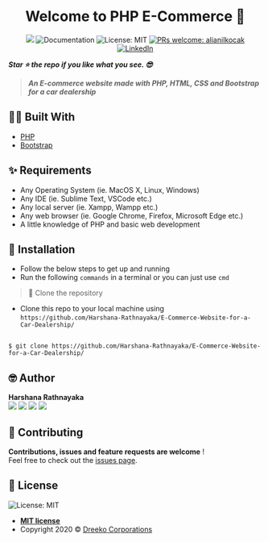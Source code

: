 <h1 align="center">Welcome to PHP E-Commerce 👋</h1>

<p align="center">
  <img src="https://img.shields.io/badge/version-1.0.0.-blue.svg?cacheSeconds=2592000" />
  <a>
    <img alt="Documentation" src="https://img.shields.io/badge/documentation-yes-brightgreen.svg" target="_blank" />
  </a>
  <a>
    <img alt="License: MIT" src="https://img.shields.io/badge/License-MIT-yellow.svg" target="_blank" />
  </a>
  <a href="http://makeapullrequest.com">
    <img alt="PRs welcome: alianilkocak" src="https://img.shields.io/badge/PRs-welcome-brightgreen.svg" target="_blank" />
  </a>
  <a href="https://linkedin.com/in/harshana-rathnayaka">
  <img alt="LinkedIn" src="https://img.shields.io/badge/-LinkedIn-black.svg?&logo=linkedin&colorB=555" />
  </a>
</p>

***Star ⭐ the repo if you like what you see. 😎***

> ***An E-commerce website made with PHP, HTML, CSS and Bootstrap for a car dealership***

## 👷‍♂️ Built With

* [PHP](https://www.php.net/)
* [Bootstrap](https://getbootstrap.com/)

## ✨ Requirements
* Any Operating System (ie. MacOS X, Linux, Windows)
* Any IDE (ie. Sublime Text, VSCode etc.)
* Any local server (ie. Xampp, Wampp etc.)
* Any web browser (ie. Google Chrome, Firefox, Microsoft Edge etc.)
* A little knowledge of PHP and basic web development

## 🔨 Installation

- Follow the below steps to get up and running
- Run the following `commands` in a terminal or you can just use `cmd`

> 👯 Clone the repository

- Clone this repo to your local machine using `https://github.com/Harshana-Rathnayaka/E-Commerce-Website-for-a-Car-Dealership/`

```shell

$ git clone https://github.com/Harshana-Rathnayaka/E-Commerce-Website-for-a-Car-Dealership/

```



## 🤓 Author
**Harshana Rathnayaka** 
<br>
<img href="https://facebook.com/DiloHashRoX" src="https://img.shields.io/badge/facebook-%231877F2.svg?&style=for-the-badge&logo=facebook&logoColor=white">
<img href="https://instagram.com/hash_dreeko" src="https://img.shields.io/badge/instagram-%23E4405F.svg?&style=for-the-badge&logo=instagram&logoColor=white">
<img href="https://linkedin.com/in/harshana-rathnayaka" src="https://img.shields.io/badge/linkedin-%230077B5.svg?&style=for-the-badge&logo=linkedin&logoColor=white">
<img href="https://github.com/Harshana-Rathnayaka" src="https://img.shields.io/badge/github-%23181717.svg?&style=for-the-badge&logo=github&logoColor=white">
<br>

## 🤝 Contributing

**Contributions, issues and feature requests are welcome** !<br />Feel free to check out the [issues page]().

## 📝 License

<img alt="License: MIT" href="http://badges.mit-license.org" src="https://img.shields.io/badge/License-MIT-yellow.svg" target="_blank" />

- **[MIT license](http://opensource.org/licenses/mit-license.php)**
- Copyright 2020 © <a href="http://fb.com/DreekoCorporations" target="_blank">Dreeko Corporations</a>
